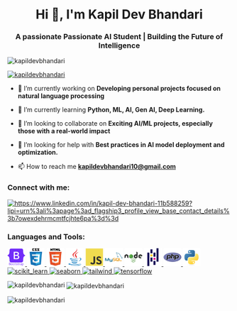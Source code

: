 <h1 align="center">Hi 👋, I'm Kapil Dev Bhandari</h1>
<h3 align="center">A passionate Passionate AI Student | Building the Future of Intelligence</h3>

<p align="left"> <img src="https://komarev.com/ghpvc/?username=kapildevbhandari&label=Profile%20views&color=0e75b6&style=flat" alt="kapildevbhandari" /> </p>

<p align="left"> <a href="https://github.com/ryo-ma/github-profile-trophy"><img src="https://github-profile-trophy.vercel.app/?username=kapildevbhandari" alt="kapildevbhandari" /></a> </p>

- 🔭 I’m currently working on **Developing personal projects focused on natural language processing**

- 🌱 I’m currently learning **Python, ML, AI, Gen AI, Deep Learning.**

- 👯 I’m looking to collaborate on **Exciting AI/ML projects, especially those with a real-world impact**

- 🤝 I’m looking for help with **Best practices in AI model deployment and optimization.**

- 📫 How to reach me **kapildevbhandari10@gmail.com**

<h3 align="left">Connect with me:</h3>
<p align="left">
<a href="https://www.linkedin.com/in/kapil-dev-bhandari-11b588259?lipi=urn%3Ali%3Apage%3Ad_flagship3_profile_view_base_contact_details%3ByVNvZqjdRMmvgzZJNjFzfA%3D%3D" target="blank"><img align="center" src="https://raw.githubusercontent.com/rahuldkjain/github-profile-readme-generator/master/src/images/icons/Social/linked-in-alt.svg" alt="https://www.linkedin.com/in/kapil-dev-bhandari-11b588259?lipi=urn%3ali%3apage%3ad_flagship3_profile_view_base_contact_details%3b7owexdehrmcmtfcjhte6pa%3d%3d" height="30" width="40" /></a>
</p>

<h3 align="left">Languages and Tools:</h3>
<p align="left"> <a href="https://getbootstrap.com" target="_blank" rel="noreferrer"> <img src="https://raw.githubusercontent.com/devicons/devicon/master/icons/bootstrap/bootstrap-plain-wordmark.svg" alt="bootstrap" width="40" height="40"/> </a> <a href="https://www.w3schools.com/css/" target="_blank" rel="noreferrer"> <img src="https://raw.githubusercontent.com/devicons/devicon/master/icons/css3/css3-original-wordmark.svg" alt="css3" width="40" height="40"/> </a> <a href="https://www.w3.org/html/" target="_blank" rel="noreferrer"> <img src="https://raw.githubusercontent.com/devicons/devicon/master/icons/html5/html5-original-wordmark.svg" alt="html5" width="40" height="40"/> </a> <a href="https://www.java.com" target="_blank" rel="noreferrer"> <img src="https://raw.githubusercontent.com/devicons/devicon/master/icons/java/java-original.svg" alt="java" width="40" height="40"/> </a> <a href="https://developer.mozilla.org/en-US/docs/Web/JavaScript" target="_blank" rel="noreferrer"> <img src="https://raw.githubusercontent.com/devicons/devicon/master/icons/javascript/javascript-original.svg" alt="javascript" width="40" height="40"/> </a> <a href="https://www.mysql.com/" target="_blank" rel="noreferrer"> <img src="https://raw.githubusercontent.com/devicons/devicon/master/icons/mysql/mysql-original-wordmark.svg" alt="mysql" width="40" height="40"/> </a> <a href="https://nodejs.org" target="_blank" rel="noreferrer"> <img src="https://raw.githubusercontent.com/devicons/devicon/master/icons/nodejs/nodejs-original-wordmark.svg" alt="nodejs" width="40" height="40"/> </a> <a href="https://pandas.pydata.org/" target="_blank" rel="noreferrer"> <img src="https://raw.githubusercontent.com/devicons/devicon/2ae2a900d2f041da66e950e4d48052658d850630/icons/pandas/pandas-original.svg" alt="pandas" width="40" height="40"/> </a> <a href="https://www.php.net" target="_blank" rel="noreferrer"> <img src="https://raw.githubusercontent.com/devicons/devicon/master/icons/php/php-original.svg" alt="php" width="40" height="40"/> </a> <a href="https://www.python.org" target="_blank" rel="noreferrer"> <img src="https://raw.githubusercontent.com/devicons/devicon/master/icons/python/python-original.svg" alt="python" width="40" height="40"/> </a> <a href="https://scikit-learn.org/" target="_blank" rel="noreferrer"> <img src="https://upload.wikimedia.org/wikipedia/commons/0/05/Scikit_learn_logo_small.svg" alt="scikit_learn" width="40" height="40"/> </a> <a href="https://seaborn.pydata.org/" target="_blank" rel="noreferrer"> <img src="https://seaborn.pydata.org/_images/logo-mark-lightbg.svg" alt="seaborn" width="40" height="40"/> </a> <a href="https://tailwindcss.com/" target="_blank" rel="noreferrer"> <img src="https://www.vectorlogo.zone/logos/tailwindcss/tailwindcss-icon.svg" alt="tailwind" width="40" height="40"/> </a> <a href="https://www.tensorflow.org" target="_blank" rel="noreferrer"> <img src="https://www.vectorlogo.zone/logos/tensorflow/tensorflow-icon.svg" alt="tensorflow" width="40" height="40"/> </a> </p>

<p><img align="left" src="https://github-readme-stats.vercel.app/api/top-langs?username=kapildevbhandari&show_icons=true&locale=en&layout=compact" alt="kapildevbhandari" /></p>

<p>&nbsp;<img align="center" src="https://github-readme-stats.vercel.app/api?username=kapildevbhandari&show_icons=true&locale=en" alt="kapildevbhandari" /></p>

<p><img align="center" src="https://github-readme-streak-stats.herokuapp.com/?user=kapildevbhandari&" alt="kapildevbhandari" /></p>
